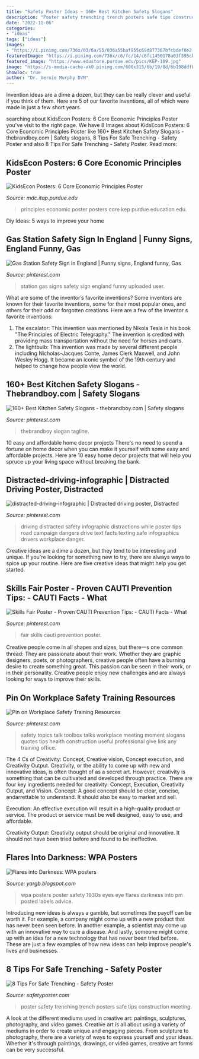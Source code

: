 ```yaml
---
title: "Safety Poster Ideas ~ 160+ Best Kitchen Safety Slogans"
description: "Poster safety trenching trench posters safe tips construction meeting"
date: "2022-11-06"
categories:
- "ideas"
tags: ["ideas"]
images:
- "https://i.pinimg.com/736x/03/6a/55/036a55baf955c69d877367bfcbdef8e2--driving-safety-distracted-driving.jpg"
featuredImage: "https://i.pinimg.com/736x/c6/fc/14/c6fc1450178a03f395cb4f57f408f651.jpg"
featured_image: "https://www.edustore.purdue.edu/pics/KEP-109.jpg"
image: "https://s-media-cache-ak0.pinimg.com/600x315/6b/19/8d/6b198ddfb7a98df9ca3bc75470030112.jpg"
ShowToc: true
author: "Dr. Vernie Murphy DVM"
---
```



Invention ideas are a dime a dozen, but they can be really clever and useful if you think of them. Here are 5 of our favorite inventions, all of which were made in just a few short years.

	

		
searching about KidsEcon Posters: 6 Core Economic Principles Poster you've visit to the right page. We have 8 Images about KidsEcon Posters: 6 Core Economic Principles Poster like 160+ Best Kitchen Safety Slogans - thebrandboy.com | Safety slogans, 8 Tips For Safe Trenching - Safety Poster and also 8 Tips For Safe Trenching - Safety Poster. Read more:
		
    
## KidsEcon Posters: 6 Core Economic Principles Poster

<img loading=lazy src="https://www.edustore.purdue.edu/pics/KEP-109.jpg" onerror="this.onerror=null;this.src='https://tse3.mm.bing.net/th?id=OIP.zx4PCjTufDqA56CBmdi_MgHaKC&amp;pid=15.1';" alt="KidsEcon Posters: 6 Core Economic Principles Poster">

_Source: mdc.itap.purdue.edu_

>principles economic poster posters core kep purdue education edu. 

	

Diy Ideas: 5 ways to improve your home

    
## Gas Station Safety Sign In England | Funny Signs, England Funny, Gas

<img loading=lazy src="https://i.pinimg.com/736x/5b/52/d4/5b52d4c0de65c1db47a16987ae16602b--gas-station-england.jpg" onerror="this.onerror=null;this.src='https://tse4.mm.bing.net/th?id=OIP.to9xOhOkCngfpy9gJg6EdgHaJ3&amp;pid=15.1';" alt="Gas Station Safety Sign in England | Funny signs, England funny, Gas">

_Source: pinterest.com_

>station gas signs safety sign england funny uploaded user. 

	

What are some of the inventor’s favorite inventions?
Some inventors are known for their favorite inventions, some for their most popular ones, and others for their odd or forgotten creations. Here are a few of the inventor s favorite inventions:
1. The escalator: This invention was mentioned by Nikola Tesla in his book "The Principles of Electric Telegraphy." The invention is credited with providing mass transportation without the need for horses and carts.
2. The lightbulb: This invention was made by several different people including Nicholas-Jacques Conte, James Clerk Maxwell, and John Wesley Hogg. It became an iconic symbol of the 19th century and helped to change how people view the world.

    
## 160+ Best Kitchen Safety Slogans - Thebrandboy.com | Safety Slogans

<img loading=lazy src="https://i.pinimg.com/736x/c6/fc/14/c6fc1450178a03f395cb4f57f408f651.jpg" onerror="this.onerror=null;this.src='https://tse2.mm.bing.net/th?id=OIP.bgdmrwh_JCDuqqpBQN3vJgHaLG&amp;pid=15.1';" alt="160+ Best Kitchen Safety Slogans - thebrandboy.com | Safety slogans">

_Source: pinterest.com_

>thebrandboy slogan tagline. 

	

10 easy and affordable home decor projects
There's no need to spend a fortune on home decor when you can make it yourself with some easy and affordable projects. Here are 10 easy home decor projects that will help you spruce up your living space without breaking the bank.

    
## Distracted-driving-infographic | Distracted Driving Poster, Distracted

<img loading=lazy src="https://i.pinimg.com/736x/03/6a/55/036a55baf955c69d877367bfcbdef8e2--driving-safety-distracted-driving.jpg" onerror="this.onerror=null;this.src='https://tse2.mm.bing.net/th?id=OIP.EYtXtzfVotcTr3o95UuzFgHaJ3&amp;pid=15.1';" alt="distracted-driving-infographic | Distracted driving poster, Distracted">

_Source: pinterest.com_

>driving distracted safety infographic distractions while poster tips road campaign dangers drive text facts texting safe infographics drivers workplace danger. 

	

Creative ideas are a dime a dozen, but they tend to be interesting and unique. If you're looking for something new to try, there are always ways to spice up your routine. Here are five creative ideas that might help you get started.

    
## Skills Fair Poster - Proven CAUTI Prevention Tips: - CAUTI Facts - What

<img loading=lazy src="https://s-media-cache-ak0.pinimg.com/600x315/6b/19/8d/6b198ddfb7a98df9ca3bc75470030112.jpg" onerror="this.onerror=null;this.src='https://tse2.mm.bing.net/th?id=OIP.epMxt9SNNMIwnC7UIHFgXgHaD4&amp;pid=15.1';" alt="Skills Fair Poster - Proven CAUTI Prevention Tips: - CAUTI Facts - What">

_Source: pinterest.com_

>fair skills cauti prevention poster. 

	

Creative people come in all shapes and sizes, but there一s one common thread: They are passionate about their work. Whether they are graphic designers, poets, or photographers, creative people often have a burning desire to create something great. This passion can be seen in their work, or in their personality. Creative people enjoy new challenges and are always looking for ways to improve their skills.

    
## Pin On Workplace Safety Training Resources

<img loading=lazy src="https://i.pinimg.com/736x/1f/02/83/1f02838248b117c08f3ea5e3994ce0b9.jpg" onerror="this.onerror=null;this.src='https://tse1.mm.bing.net/th?id=OIP.N9iuo_RyWZtZQ6IurTUpmwAAAA&amp;pid=15.1';" alt="Pin on Workplace Safety Training Resources">

_Source: pinterest.com_

>safety topics talk toolbox talks workplace meeting moment slogans quotes tips health construction useful professional give link any training office. 

	

The 4 Cs of Creativity: Concept, Creative vision, Concept execution, and Creativity Output.
Creativity, or the ability to come up with new and innovative ideas, is often thought of as a secret art. However, creativity is something that can be cultivated and developed through practice. There are four key ingredients needed for creativity: Concept, Execution, Creativity Output, and Vision.
Concept: A good concept should be clear, concise, andarrettable to understand. It should also be easy to market and sell.

Execution: An effective execution will result in a high-quality product or service. The product or service must be well designed, easy to use, and affordable.

Creativity Output: Creativity output should be original and innovative. It should not have been tried before and found to be ineffective.

    
## Flares Into Darkness: WPA Posters

<img loading=lazy src="http://3.bp.blogspot.com/-i6YDCTXYuhs/UM_q7eoGLwI/AAAAAAAAIFM/vPBKdUuGaiE/s1600/wpa-poster-19.jpg" onerror="this.onerror=null;this.src='https://tse3.mm.bing.net/th?id=OIP.orH-QT5s7WU9_JiZlIQf0AHaLE&amp;pid=15.1';" alt="Flares into Darkness: WPA posters">

_Source: yargb.blogspot.com_

>wpa posters poster safety 1930s eyes eye flares darkness into pm posted labels advice. 

	

Introducing new ideas is always a gamble, but sometimes the payoff can be worth it. For example, a company might come up with a new product that has never been seen before. In another example, a scientist may come up with an innovative way to cure a disease. And lastly, someone might come up with an idea for a new technology that has never been tried before. These are just a few examples of how new ideas can help improve people's lives and businesses.

    
## 8 Tips For Safe Trenching - Safety Poster

<img loading=lazy src="http://cdn.shopify.com/s/files/1/2382/6729/products/P4767_trenching_poster_1200x1200.jpg?v=1536178213" onerror="this.onerror=null;this.src='https://tse2.mm.bing.net/th?id=OIP.2fudY3xBgwNxiqQPZ5vc4wHaJl&amp;pid=15.1';" alt="8 Tips For Safe Trenching - Safety Poster">

_Source: safetyposter.com_

>poster safety trenching trench posters safe tips construction meeting. 

	

A look at the different mediums used in creative art: paintings, sculptures, photography, and video games.
Creative art is all about using a variety of mediums in order to create unique and engaging pieces. From sculpture to photography, there are a variety of ways to express yourself and your ideas. Whether it's through paintings, drawings, or video games, creative art forms can be very successful.

